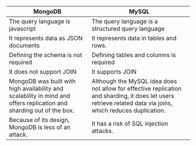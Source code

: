 |MongoDB|	MySQL|
|-----|------|
|The query language is javascript|	The query language is a structured query language|
|It represents data as JSON documents|	It represents data in tables and rows.|
|Defining the schema is not required|	Defining tables and columns is required|
|It does not support JOIN	|It supports JOIN|
|MongoDB was built with high availability and scalability in mind and offers replication and sharding out of the box.	|Although the MySQL idea does not allow for effective replication and sharding, it does let users retrieve related data via joins, which reduces duplication.|
|Because of its design, MongoDB is less of an attack.	|It has a risk of SQL injection attacks.|
